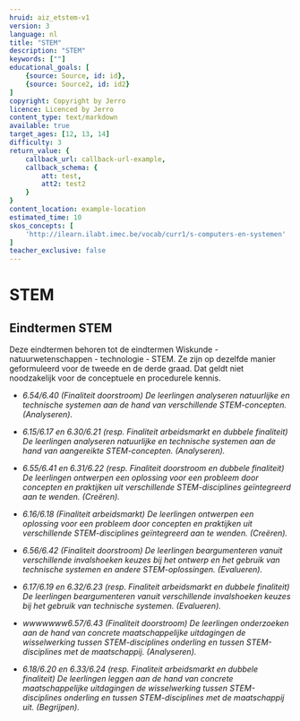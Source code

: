 ```yaml
---
hruid: aiz_etstem-v1
version: 3
language: nl
title: "STEM"
description: "STEM"
keywords: [""]
educational_goals: [
    {source: Source, id: id}, 
    {source: Source2, id: id2}
]
copyright: Copyright by Jerro
licence: Licenced by Jerro
content_type: text/markdown
available: true
target_ages: [12, 13, 14]
difficulty: 3
return_value: {
    callback_url: callback-url-example,
    callback_schema: {
        att: test,
        att2: test2
    }
}
content_location: example-location
estimated_time: 10
skos_concepts: [
    'http://ilearn.ilabt.imec.be/vocab/curr1/s-computers-en-systemen'
]
teacher_exclusive: false
---
```

# STEM
## Eindtermen STEM 
Deze eindtermen behoren tot de eindtermen Wiskunde - natuurwetenschappen - technologie - STEM. Ze zijn op dezelfde manier geformuleerd voor de tweede en de derde graad. Dat geldt niet noodzakelijk voor de conceptuele en procedurele kennis. 

<em>
<ul><li>6.54/6.40 (Finaliteit doorstroom) De leerlingen analyseren natuurlijke en technische systemen aan de hand van verschillende STEM-concepten. (Analyseren).</li></ul>
<ul><li>6.15/6.17 en 6.30/6.21 (resp. Finaliteit arbeidsmarkt en dubbele finaliteit) De leerlingen analyseren natuurlijke en technische systemen aan de hand van aangereikte STEM-concepten. (Analyseren).</li></ul>
<ul><li>6.55/6.41 en 6.31/6.22 (resp. Finaliteit doorstroom en dubbele finaliteit) De leerlingen ontwerpen een oplossing voor een probleem door concepten en praktijken uit verschillende STEM-disciplines geïntegreerd aan te wenden. (Creëren).</li></ul>
<ul><li>6.16/6.18 (Finaliteit arbeidsmarkt) De leerlingen ontwerpen een oplossing voor een probleem door concepten en praktijken uit verschillende STEM-disciplines geïntegreerd aan te wenden. (Creëren).</li></ul>
<ul><li>6.56/6.42 (Finaliteit doorstroom) De leerlingen beargumenteren vanuit verschillende invalshoeken keuzes bij het ontwerp en het gebruik van technische systemen en andere STEM-oplossingen. (Evalueren).</li></ul>
<ul><li>6.17/6.19 en 6.32/6.23 (resp. Finaliteit arbeidsmarkt en dubbele finaliteit) De leerlingen beargumenteren vanuit verschillende invalshoeken keuzes bij het gebruik van technische systemen. (Evalueren).</li></ul>
<ul><li>wwwwwww6.57/6.43 (Finaliteit doorstroom) De leerlingen onderzoeken aan de hand van concrete maatschappelijke uitdagingen de wisselwerking tussen STEM-disciplines onderling en tussen STEM-disciplines met de maatschappij. (Analyseren).</li></ul>
<ul><li>6.18/6.20 en 6.33/6.24 (resp. Finaliteit arbeidsmarkt en dubbele finaliteit) De leerlingen leggen aan de hand van concrete maatschappelijke uitdagingen de wisselwerking tussen STEM-disciplines onderling en tussen STEM-disciplines met de maatschappij uit. (Begrijpen).</li></ul>
</em>